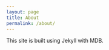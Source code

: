 ```yaml
---
layout: page
title: About
permalink: /about/
---
```


This site is built using Jekyll with MDB.

[Jekyll]:
[MDB]: